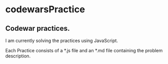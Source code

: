 # codewarsPractice
## Codewar practices.
I am currently solving the practices using JavaScript.

Each Practice consists of a *.js file and an *.md file containing the problem description.